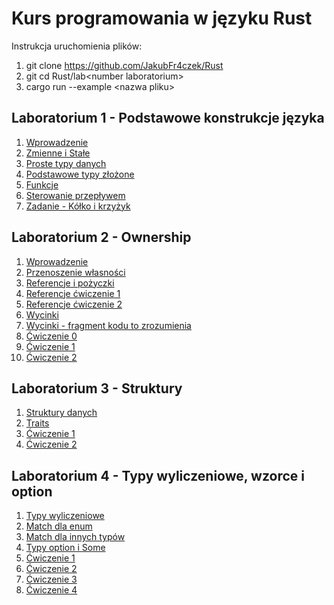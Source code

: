 # Kurs programowania w języku Rust

Instrukcja uruchomienia plików:
1) git clone https://github.com/JakubFr4czek/Rust
2) git cd Rust/lab\<number laboratorium\>
3) cargo run --example \<nazwa pliku\>

## Laboratorium 1 - Podstawowe konstrukcje języka

1) [Wprowadzenie](./lab1/examples/wprowadzenie.rs)
2) [Zmienne i Stałe](./lab1/examples/zmienne_i_stale.rs)
3) [Proste typy danych](./lab1/examples/proste_typy_danych.rs)
4) [Podstawowe typy złożone](./lab1/examples/podstawowe_typy_zlozone.rs)
5) [Funkcje](./lab1/examples/funkcje.rs)
6) [Sterowanie przepływem](./lab1/examples/sterowanie_przeplywem.rs)
7) [Zadanie - Kółko i krzyżyk](./lab1/examples/tictactoe.rs)

## Laboratorium 2 - Ownership

1) [Wprowadzenie](./lab2/examples/wprowadzenie.rs)
2) [Przenoszenie własności](./lab2/examples/przenoszenie_wlasnosci.rs)
3) [Referencje i pożyczki](./la2/examples/referencje_i_pozyczki.rs)
4) [Referencje ćwiczenie 1](./lab2/examples/referencje_cw1.rs)
5) [Referencje ćwiczenie 2](./lab2/examples/referencje_cw2.rs)
6) [Wycinki](./lab2/examples/wycinki.rs)
7) [Wycinki - fragment kodu to zrozumienia](./lab2/examples/wycinki_fragment_kodu.rs)
8) [Ćwiczenie 0](./lab2/examples/cwiczenie_0.rs)
9) [Ćwiczenie 1](./lab2/examples/cwiczenie_1.rs)
10) [Ćwiczenie 2](./lab2/examples/cwiczenie_2.rs)

## Laboratorium 3 - Struktury

1) [Struktury danych](./lab3/examples/struktury_danych.rs) 
2) [Traits](./lab3/examples/traits.rs)
3) [Ćwiczenie 1](./lab3/examples/cwiczenie_1.rs)
4) [Ćwiczenie 2](./lab3/examples/cwiczenie_2.rs)

## Laboratorium 4 - Typy wyliczeniowe, wzorce i option

1) [Typy wyliczeniowe](./lab4/examples/typy_wyliczeniowe.rs)
2) [Match dla enum](./lab4/examples/match_enum.rs)
3) [Match dla innych typów](./lab4/examples/match.rs)
4) [Typy option i Some](./lab4/examples/typ_option.rs)
5) [Ćwiczenie 1](./lab4/examples/cwiczenie_1.rs)
6) [Ćwiczenie 2](./lab4/examples/cwiczenie_2.rs)
7) [Ćwiczenie 3](./lab4/examples/cwiczenie_3.rs)
8) [Ćwiczenie 4](./lab4/examples/cwiczenie_4.rs)

